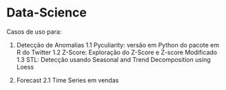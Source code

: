 # Data-Science
Casos de uso para:
1. Detecção de Anomalias
	1.1 Pyculiarity: versão em Python do pacote em R do Twitter
	1.2 Z-Score: Exploração do Z-Score e Z-score Modificado
  1.3 STL: Detecção usando Seasonal and Trend Decomposition using Loess

2. Forecast
	2.1 Time Series em vendas
